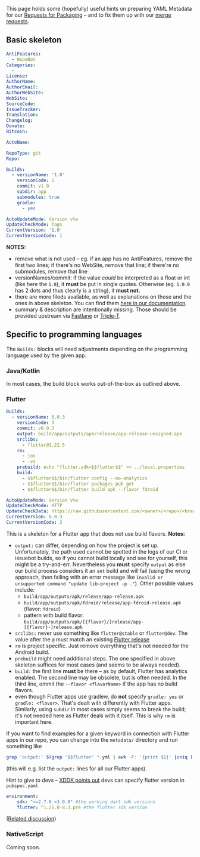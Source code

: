 This page holds some (hopefully) useful hints on preparing YAML Metadata for our [Requests for Packaging](https://gitlab.com/fdroid/rfp/issues) – and to fix them up with our [merge requests](https://gitlab.com/fdroid/fdroiddata/-/merge_requests/).

## Basic skeleton
```yaml
AntiFeatures:
  - HopeNot
Categories:
  -
License:
AuthorName:
AuthorEmail:
AuthorWebSite:
WebSite:
SourceCode:
IssueTracker:
Translation:
Changelog:
Donate:
Bitcoin:

AutoName:

RepoType: git
Repo:

Builds:
  - versionName: '1.0'
    versionCode: 1
    commit: v1.0
    subdir: app
    submodules: true
    gradle:
      - yes

AutoUpdateMode: Version v%v
UpdateCheckMode: Tags
CurrentVersion: '1.0'
CurrentVersionCode: 1
```

**NOTES:**

* remove what is not used – eg. if an app has no AntiFeatures, remove the first two lines; if there's no WebSite, remove that line; if there're no submodules, remove that line
* versionNames/commit: if the value *could* be interpreted as a float or int (like here the `1.0`), it **must** be put in single quotes. Otherwise (eg. `1.0.0` has 2 dots and thus clearly is a string), it **must not.**
* there are more fileds available, as well as explanations on those and the ones in above skeleton. You can find them [here in our documentation](https://f-droid.org/en/docs/Build_Metadata_Reference/).
* summary & description are intentionally missing. Those should be provided upstream via [Fastlane](https://gitlab.com/snippets/1895688) or [Triple-T](https://gitlab.com/snippets/1901490).


## Specific to programming languages
The `Builds:` blocks will need adjustments depending on the programming language used by the given app.

### Java/Kotlin
In most cases, the build block works out-of-the-box as outlined above.

### Flutter
```yaml
Builds:
  - versionName: 0.0.3
    versionCode: 3
    commit: v0.0.3
    output: build/app/outputs/apk/release/app-release-unsigned.apk
    srclibs:
      - flutter@1.22.5
    rm:
      - ios
      - .vs
    prebuild: echo "flutter.sdk=$$flutter$$" >> ../local.properties
    build:
      - $$flutter$$/bin/flutter config --no-analytics
      - $$flutter$$/bin/flutter packages pub get
      - $$flutter$$/bin/flutter build apk --flavor fdroid

AutoUpdateMode: Version v%v
UpdateCheckMode: HTTP
UpdateCheckData: https://raw.githubusercontent.com/<owner>/<repo>/<branch>/pubspec.yaml|version:\s.+\+(\d+)|.|version:\s(.+)\+
CurrentVersion: 0.0.3
CurrentVersionCode: 3
```

This is a skeleton for a Flutter app that does not use build flavors. **Notes:**

* `output:` can differ, depending on how the project is set up. Unfortunately, the path used cannot be spotted in the logs of our CI or issuebot builds, so if you cannot build locally and see for yourself, this might be a try-and-err. Nevertheless you **must** specify `output` as else our build process considers it an `ant` build and will fail (using the wrong approach, then failing with an error message like `Invalid or unsupported command "update lib-project -p ."`). Other possible values include:
  - `build/app/outputs/apk/release/app-release.apk`
  - `build/app/outputs/apk/fdroid/release/app-fdroid-release.apk` (flavor: `fdroid`)
  - pattern with build flavor: `build/app/outputs/apk/[{flavor}/]release/app-[{flavor}-]release.apk`
* `srclibs:` never use something like `flutter@stable` or `flutter@dev`. The value after the `@` must match an existing [Flutter release](https://github.com/flutter/flutter/releases)
* `rm` is project specific. Just remove everything that's not needed for the Android build.
* `prebuild` might need additional steps. The one specified in above skeleton suffices for most cases (and seems to be always needed).
* `build:` the first line **must** be there – as by default, Flutter has analytics enabled. The second line may be obsolete, but is often needed. In the third line, ommit the `--flavor <flavorName>` if the app has no build flavors.
* even though Flutter apps use gradlew, do **not** specify `gradle: yes` or `gradle: <flavor>`. That's dealt with differently with Flutter apps. Similarly, using `subdir` in most cases simply seems to break the build; it's not needed here as Flutter deals with it itself. This is why `rm` is important here.

If you want to find examples for a given keyword in connection with Flutter apps in our repo, you can change into the `metadata/` directory and run something like

```bash
grep 'output:' $(grep '$$flutter' *.yml | awk -F: '{print $1}' |uniq )
```

(this will e.g. list the `output:` lines for all our Flutter apps).

Hint to give to devs – [XDDK points out](https://gitlab.com/fdroid/rfp/-/issues/1615#note_490534508) devs can specify flutter version in `pubspec.yaml`

```yaml
environment:
    sdk: ">=2.7.0 <3.0.0" #the working dart sdk versions
    flutter: ^1.25.0-8.3.pre #the flutter sdk version
```

([Related discussion](https://github.com/flutter/flutter/issues/29211))

### NativeScript

Coming soon.